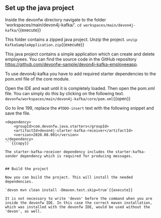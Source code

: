 ## Set up the java project

Inside the devonfw directory navigate to the folder 'workspaces/main/devon4j-kafka/'.
`cd workspaces/main/devon4j-kafka/`{{execute}}

This folder contains a zipped java project. Unzip the project.
`unzip KafkaSampleApplication.zip`{{execute}}

This java project contains a simple application which can create and delete employees. You can find the source code in the GitHub repository https://github.com/devonfw-sample/devon4j-kafka-employeeapp.

To use devon4j-kafka you have to add required starter dependencies to the pom.xml file of the core module.

Open the IDE and wait until it is completely loaded. Then open the pom.xml file. You can simply do this by clicking on the following text.
`devonfw/workspaces/main/devon4j-kafka/core/pom.xml`{{open}}

Go to line 199, replace the `#TODO-insert` text with the following snippet and save the file.
```
<dependency>
	<groupId>com.devonfw.java.starters</groupId>
	<artifactId>devon4j-starter-kafka-receiver</artifactId>
	<version>2020.08.001</version>
</dependency>
```{{copy}}

The starter-kafka-receiver dependency includes the starter-kafka-sender dependency which is required for producing messages.


## Build the project

Now you can build the project. This will install the needed dependencies.

`devon mvn clean install -Dmaven.test.skip=true`{{execute}}

It is not necessary to write 'devon' before the command when you are inside the devonfw IDE. In this case the correct maven installation, which was installed with the devonfw IDE, would be used without the 'devon', as well.
